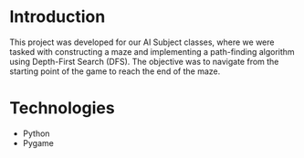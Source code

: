 # Introduction
This project was developed for our AI Subject classes, where we were tasked with constructing a maze and implementing a path-finding algorithm using Depth-First Search (DFS). The objective was to navigate from the starting point of the game to reach the end of the maze.


# Technologies 
* Python
* Pygame
